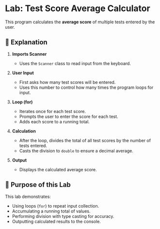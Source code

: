 # Lab: Test Score Average Calculator  

This program calculates the **average score** of multiple tests entered by the user.  


## 🔎 Explanation  

1. **Imports Scanner**  
   - Uses the `Scanner` class to read input from the keyboard.  

2. **User Input**  
   - First asks how many test scores will be entered.  
   - Uses this number to control how many times the program loops for input.  

3. **Loop (for)**  
   - Iterates once for each test score.  
   - Prompts the user to enter the score for each test.  
   - Adds each score to a running total.  

4. **Calculation**  
   - After the loop, divides the total of all test scores by the number of tests entered.  
   - Casts the division to `double` to ensure a decimal average.  

5. **Output**  
   - Displays the calculated average score.  

## 📌 Purpose of this Lab  

This lab demonstrates:  
- Using loops (`for`) to repeat input collection.  
- Accumulating a running total of values.  
- Performing division with type casting for accuracy.  
- Outputting calculated results to the console.  
